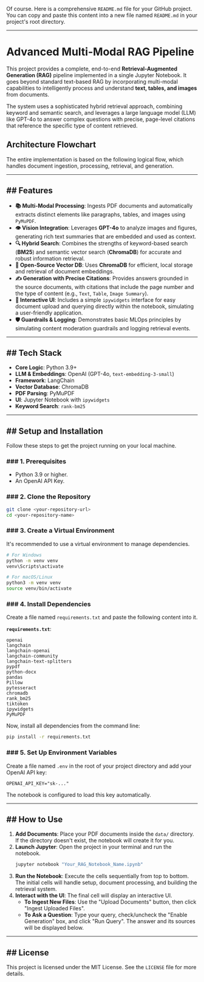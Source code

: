 Of course. Here is a comprehensive `README.md` file for your GitHub project. You can copy and paste this content into a new file named `README.md` in your project's root directory.

-----

# Advanced Multi-Modal RAG Pipeline

This project provides a complete, end-to-end **Retrieval-Augmented Generation (RAG)** pipeline implemented in a single Jupyter Notebook. It goes beyond standard text-based RAG by incorporating multi-modal capabilities to intelligently process and understand **text, tables, and images** from documents.

The system uses a sophisticated hybrid retrieval approach, combining keyword and semantic search, and leverages a large language model (LLM) like GPT-4o to answer complex questions with precise, page-level citations that reference the specific type of content retrieved.

## Architecture Flowchart

The entire implementation is based on the following logical flow, which handles document ingestion, processing, retrieval, and generation.

-----

## \#\# Features

  * **📚 Multi-Modal Processing**: Ingests PDF documents and automatically extracts distinct elements like paragraphs, tables, and images using `PyMuPDF`.
  * **👁️ Vision Integration**: Leverages **GPT-4o** to analyze images and figures, generating rich text summaries that are embedded and used as context.
  * **🔍 Hybrid Search**: Combines the strengths of keyword-based search (**BM25**) and semantic vector search (**ChromaDB**) for accurate and robust information retrieval.
  * **💾 Open-Source Vector DB**: Uses **ChromaDB** for efficient, local storage and retrieval of document embeddings.
  * **✍️ Generation with Precise Citations**: Provides answers grounded in the source documents, with citations that include the page number and the type of content (e.g., `Text`, `Table`, `Image Summary`).
  * **🚀 Interactive UI**: Includes a simple `ipywidgets` interface for easy document upload and querying directly within the notebook, simulating a user-friendly application.
  * **🛡️ Guardrails & Logging**: Demonstrates basic MLOps principles by simulating content moderation guardrails and logging retrieval events.

-----

## \#\# Tech Stack

  * **Core Logic**: Python 3.9+
  * **LLM & Embeddings**: OpenAI (GPT-4o, `text-embedding-3-small`)
  * **Framework**: LangChain
  * **Vector Database**: ChromaDB
  * **PDF Parsing**: PyMuPDF
  * **UI**: Jupyter Notebook with `ipywidgets`
  * **Keyword Search**: `rank-bm25`

-----

## \#\# Setup and Installation

Follow these steps to get the project running on your local machine.

### \#\#\# 1. Prerequisites

  * Python 3.9 or higher.
  * An OpenAI API Key.

### \#\#\# 2. Clone the Repository

```bash
git clone <your-repository-url>
cd <your-repository-name>
```

### \#\#\# 3. Create a Virtual Environment

It's recommended to use a virtual environment to manage dependencies.

```bash
# For Windows
python -m venv venv
venv\Scripts\activate

# For macOS/Linux
python3 -m venv venv
source venv/bin/activate
```

### \#\#\# 4. Install Dependencies

Create a file named `requirements.txt` and paste the following content into it.

**`requirements.txt`**:

```
openai
langchain
langchain-openai
langchain-community
langchain-text-splitters
pypdf
python-docx
pandas
Pillow
pytesseract
chromadb
rank_bm25
tiktoken
ipywidgets
PyMuPDF
```

Now, install all dependencies from the command line:

```bash
pip install -r requirements.txt
```

### \#\#\# 5. Set Up Environment Variables

Create a file named `.env` in the root of your project directory and add your OpenAI API key:

```
OPENAI_API_KEY="sk-..."
```

The notebook is configured to load this key automatically.

-----

## \#\# How to Use

1.  **Add Documents**: Place your PDF documents inside the `data/` directory. If the directory doesn't exist, the notebook will create it for you.
2.  **Launch Jupyter**: Open the project in your terminal and run the notebook.
    ```bash
    jupyter notebook "Your_RAG_Notebook_Name.ipynb"
    ```
3.  **Run the Notebook**: Execute the cells sequentially from top to bottom. The initial cells will handle setup, document processing, and building the retrieval system.
4.  **Interact with the UI**: The final cell will display an interactive UI.
      * **To Ingest New Files**: Use the "Upload Documents" button, then click "Ingest Uploaded Files".
      * **To Ask a Question**: Type your query, check/uncheck the "Enable Generation" box, and click "Run Query". The answer and its sources will be displayed below.

-----

## \#\# License

This project is licensed under the MIT License. See the `LICENSE` file for more details.

